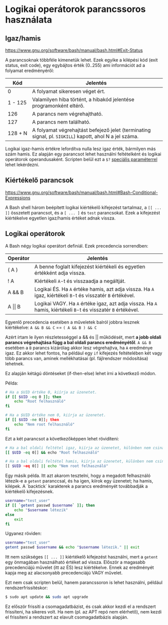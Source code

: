 # Logikai operátorok parancssoros használata

## Igaz/hamis
https://www.gnu.org/software/bash/manual/bash.html#Exit-Status

A parancsoknak többféle kimenetük lehet. Ezek egyike a kilépési kód (exit status, exit code), egy egybájtos érték (0..255) ami információt ad a folyamat eredményéről:

| Kód | Jelentés|
|---|---|
|0|A folyamat sikeresen véget ért.
|1 - 125|Valamilyen hiba történt, a hibakód jelentése programonként eltérő.
|126|A parancs nem végrehajtható.
|127|A parancs nem található.
|128&nbsp;+&nbsp;N|A folyamat végrehajtást befejező jelet (terminating signal, pl. `SIGKILL`) kapott, ahol N a jel száma.

Logikai igaz-hamis értékre lefordítva nulla lesz igaz érték, bármilyen más szám hamis. Ez alapján egy parancsot lehet használni feltételként és logikai operátorok operandusaként. Scripten belül ezt a `$?` [speciális paraméterrel](https://www.gnu.org/software/bash/manual/bash.html#Special-Parameters) lehet lekérdezni.

## Kiértékelő parancsok
https://www.gnu.org/software/bash/manual/bash.html#Bash-Conditional-Expressions

A Bash shell három beépített logikai kiértékelő kifejezést tartalmaz, a `[[ ... ]]` összetett parancsot, és a `[ ... ]` és `test` parancsokat. Ezek a kifejezést kiértékelve egyetlen igaz/hamis értéket adnak vissza.

## Logikai operátorok

A Bash négy logikai operátort definiál. Ezek precedencia sorrendben:

| Operátor | Jelentés |
|---|---|
|( A )|A benne foglalt kifejezést kiértékeli és egyetlen értékként adja vissza.|
|! A|Kiértékeli `A`-t és visszaadja a negáltját.|
|A && B|Logikai ÉS. Ha `A` értéke hamis, azt adja vissza. Ha `A` igaz, kiértékeli `B`-t és visszatér `B` értékével.|
|A \|\| B|Logikai VAGY. Ha `A` értéke igaz, azt adja vissza. Ha `A` hamis, kiértékeli `B`-t és visszatér `B` értékével.|

Egyenlő precedencia esetében a műveletek balról jobbra lesznek kiértékelve: `A && B && C` == `( A && B ) && C`

Azért írtam le ilyen részletességgel a && és \|\| működését, mert **a jobb oldali parancs végrehajtása függ a bal oldali parancs eredményétől**. `A && B` esetében a `B` parancs kizárólag akkor lesz végrehajtva, ha `A` eredménye igaz. Ez akkor lehet fontos, ha például egy `if` kifejezés feltételében két vagy több parancs van, aminek mellékhatásai (pl. fájlrendszer módosítása) lehetnek.

Ez alapján kétágú döntéseket (if-then-else) lehet írni a következő módon.

Példa:
```bash
# Ha a $UID értéke 0, kiírja az üzenetet.
if [[ $UID -eq 0 ]]; then
	echo "Root felhasználó"
fi

# Ha a $UID értéke nem 0, kiírja az üzenetet.
if [[ $UID -ne 0]]; then
	echo "Nem root felhasználó"
fi
```

Ezt a két parancsot a következőképpen lehet rövidíteni:

```bash
# Ha a bal oldali feltétel igaz, kiírja az üzenetet, különben nem csinál semmit.
[[ $UID -eq 0]] && echo "Root felhasználó"

# Ha a bal oldali feltétel hamis, kiírja az üzenetet, különben nem csinál semmit.
[[ $UID -eq 0]] || echo "Nem root felhasználó"
```

Egy másik példa. Itt azt akarom tesztelni, hogy a megadott felhasználó létezik-e a `getent` paranccsal, és ha igen, kiírok egy üzenetet; ha hamis, kilépek. A \`backtick\` karakterek a parancs eredményét továbbadják a kiértékelő kifejezésnek.

```bash
username="test_user"
if [[ `getent passwd $username` ]]; then
	echo "$username létezik"
else
	exit
fi
```

Ugyanez röviden:

```bash
username="test_user"
getent passwd $username && echo "$username létezik." || exit
```

Itt nem szükséges `[[ ... ]]` kiértékelő kifejezést használni, mert a `getent` egy önmagában használható értéket ad vissza.
Először a magasabb precedenciájú művelet (itt az ÉS) lesz kiértékelve. Ennek az eredményét kapja meg az alacsonyabb precedenciájú VAGY művelet.

Ezt nem csak scripten belül, hanem parancssoron is lehet használni, például rendszerfrissítéskor:

```bash
$ sudo apt update && sudo apt upgrade
```

Ez először frissíti a csomagadatbázist, és csak akkor kezdi el a rendszert frissíteni, ha sikeres volt. Ha nem (pl. az APT repó nem elérhető), nem kezdi el frissíteni a rendszert az elavult csomagadatbázis alapján.
